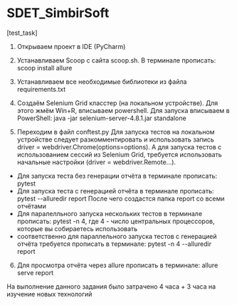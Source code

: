 # SDET_SimbirSoft
[test_task]

1) Открываем проект в IDE (PyCharm)

2) Устанавливаем Scoop с сайта scoop.sh. В терминале прописать: scoop install allure

3) Устанавливаем все необходимые библиотеки из файла requirements.txt

4) Создаём Selenium Grid класстер (на локальном устройстве). Для этого жмём Win+R, вписываем powershell.
Для запуска вписываем в PowerShell: java -jar selenium-server-4.8.1.jar standalone

5) Переходим в файл conftest.py Для запуска тестов на локальном устройстве следует 
разкомментировать и использовать запись driver = webdriver.Chrome(options=options). А для 
запуска тестов с использованием сессий из Selenium Grid, требуется использовать начальные 
настройки (driver = webdriver.Remote...).
- Для запуска теста без генерации отчёта в терминале прописать: pytest
- Для запуска теста c генерацией отчёта в терминале прописать: pytest --alluredir report
  После чего создастся папка report со всеми отчётами
- Для паралелльного запуска нескольких тестов в терминале прописать: pytest -n 4, где
4 - число центральных процессоров, которые вы собираетесь использовать
- соответственно для параллельного запуска тестов с генерацией отчёта требуется
прописать в терминале: pytest -n 4 --alluredir report

6) Для просмотра отчёта через allure прописать в терминале: allure serve report

На выполнение данного задания было затрачено 4 часа + 3 часа на изучение новых технологий
